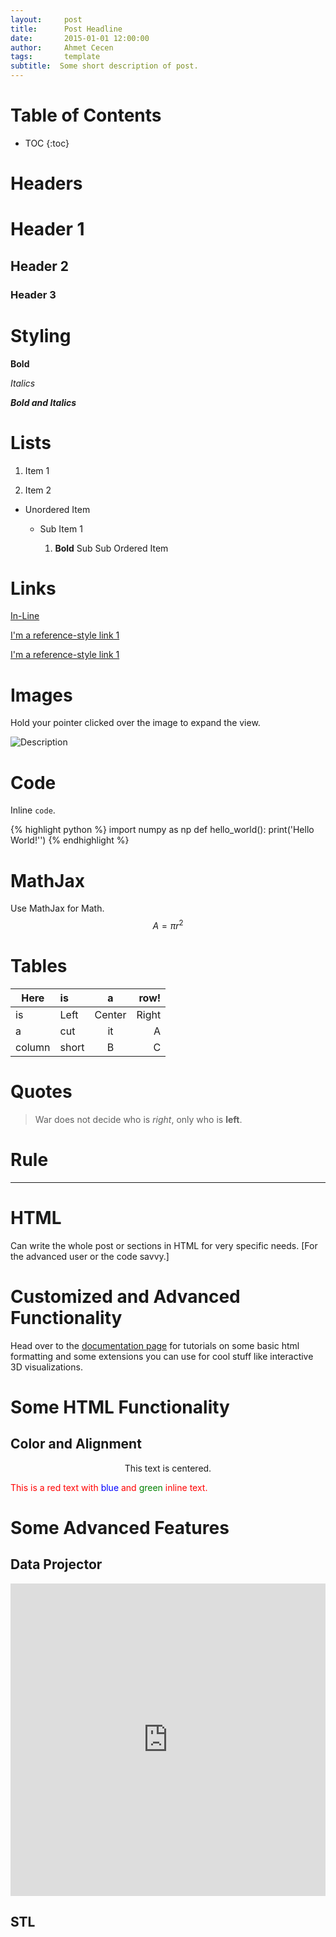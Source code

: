 ```yaml
---
layout:     post
title:      Post Headline
date:       2015-01-01 12:00:00
author:     Ahmet Cecen
tags: 		template
subtitle:  Some short description of post.
---
```

<!-- Start Writing Below in Markdown -->

# Table of Contents

* TOC
{:toc}

# Headers

# Header 1

## Header 2

### Header 3

# Styling

**Bold**

*Italics*

***Bold and Italics***

# Lists

1. Item 1

2. Item 2

* Unordered Item

  * Sub Item 1

    1. **Bold** Sub Sub Ordered Item

# Links

[In-Line](https://www.google.com)

[I'm a reference-style link 1][1]

[I'm a reference-style link 1][2]

[1]:https://www.mozilla.org
[2]:http://www.reddit.com

# Images

Hold your pointer clicked over the image to expand the view.

![Description](http://matin-hub.github.io/project-pages/img/Logo_Fairy_Tail_right.png)

# Code

Inline `code`.

{% highlight python %}
import numpy as np
def hello_world():
    print('Hello World!'')
{% endhighlight %}

# MathJax

Use MathJax for Math.
$$ A = \pi r^2 $$

# Tables

Here | is | a | row!
|---------|:----------|:----------:|---------:|
is   |Left|  Center  |Right|
a    | cut | it | A
column  | short | B | C

# Quotes

> War does not decide who is *right*, only who is **left**.

# Rule

---

# HTML

Can write the whole post or sections in HTML for very specific needs. [For the advanced user or the code savvy.]

# Customized and Advanced Functionality

Head over to the [documentation page](http://matin-hub.github.io/ppguide/) for tutorials on some basic html formatting and some extensions you can use for cool stuff like interactive 3D visualizations.

# Some HTML Functionality

## Color and Alignment

<p align="center">This text is centered.</p>

<p style="color:red">This is a red text with <span style="color:blue">blue</span> and <span style="color:green">green</span> inline text.</p>

# Some Advanced Features

## Data Projector

<embed src="http://matin-hub.github.io/project-pages/projectors/projector0001/" height="500px" width="100%">

## STL

<div align="center"><script src="https://embed.github.com/view/3d/matin-hub/project-pages/gh-pages/img/stl/test.stl"></script></div>


